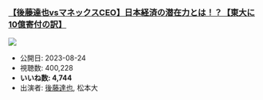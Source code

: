 ### [【後藤達也vsマネックスCEO】日本経済の潜在力とは！？【東大に10億寄付の訳】](https://www.youtube.com/watch?v=BChfPqBJPT4)
[![](https://img.youtube.com/vi/BChfPqBJPT4/sddefault.jpg)](https://www.youtube.com/watch?v=BChfPqBJPT4)
-   公開日: 2023-08-24
-   視聴数: 400,228
-   **いいね数: 4,744**
-   出演者: [後藤達也](/rehacq_fan/people/後藤達也 "wikilink"), 松本大
